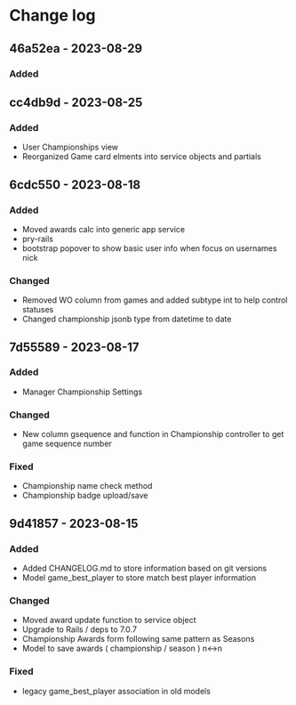 # Change log

## 46a52ea - 2023-08-29

### Added


## cc4db9d - 2023-08-25

### Added
* User Championships view
* Reorganized Game card elments into service objects and partials 

## 6cdc550 - 2023-08-18

### Added
* Moved awards calc into generic app service
* pry-rails
* bootstrap popover to show basic user info when focus on usernames nick

### Changed
* Removed WO column from games and added subtype int to help control statuses
* Changed championship jsonb type from datetime to date

## 7d55589 - 2023-08-17

### Added
* Manager Championship Settings

### Changed
* New column gsequence and function in Championship controller to get game sequence number

### Fixed
* Championship name check method
* Championship badge upload/save

## 9d41857 - 2023-08-15

### Added
* Added CHANGELOG.md to store information based on git versions
* Model game_best_player to store match best player information

### Changed
* Moved award update function to service object
* Upgrade to Rails / deps to 7.0.7
* Championship Awards form following same pattern as Seasons
* Model to save awards ( championship / season ) n<->n

### Fixed
* legacy game_best_player association in old models